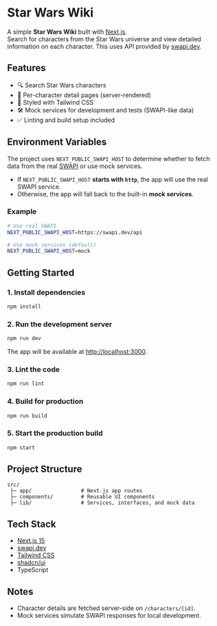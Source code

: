 # Star Wars Wiki

A simple **Star Wars Wiki** built with [Next.js](https://nextjs.org/).  
Search for characters from the Star Wars universe and view detailed information on each character.
This uses API provided by [swapi.dev](https://swapi.dev).

## Features

- 🔍 Search Star Wars characters
- 👤 Per-character detail pages (server-rendered)
- 🎨 Styled with Tailwind CSS
- 🛠 Mock services for development and tests (SWAPI-like data)
- ✅ Linting and build setup included

## Environment Variables

The project uses `NEXT_PUBLIC_SWAPI_HOST` to determine whether to fetch data from the real [SWAPI](https://swapi.dev) or use mock services.

- If `NEXT_PUBLIC_SWAPI_HOST` **starts with `http`**, the app will use the real SWAPI service.
- Otherwise, the app will fall back to the built-in **mock services**.

### Example

```bash
# Use real SWAPI
NEXT_PUBLIC_SWAPI_HOST=https://swapi.dev/api

# Use mock services (default)
NEXT_PUBLIC_SWAPI_HOST=mock
```

## Getting Started

### 1. Install dependencies

```bash
npm install
```

### 2. Run the development server

```bash
npm run dev
```

The app will be available at [http://localhost:3000](http://localhost:3000).

### 3. Lint the code

```bash
npm run lint
```

### 4. Build for production

```bash
npm run build
```

### 5. Start the production build

```bash
npm start
```

## Project Structure

```
src/
 ├─ app/                # Next.js app routes
 ├─ components/         # Reusable UI components
 ├─ lib/                # Services, interfaces, and mock data
```

## Tech Stack

- [Next.js 15](https://nextjs.org)
- [swapi.dev](https://swapi.dev)
- [Tailwind CSS](https://tailwindcss.com/)
- [shadcn/ui](https://ui.shadcn.com/)
- TypeScript

## Notes

- Character details are fetched server-side on `/characters/[id]`.
- Mock services simulate SWAPI responses for local development.
